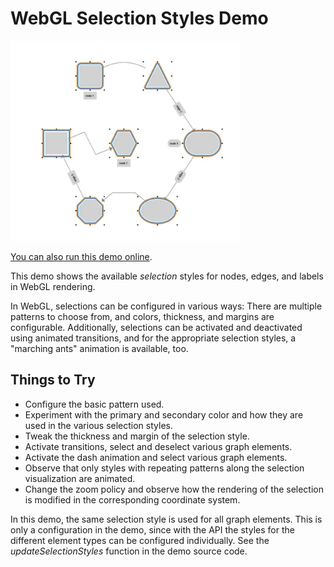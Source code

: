 <!--
 //////////////////////////////////////////////////////////////////////////////
 // @license
 // This file is part of yFiles for HTML.
 // Use is subject to license terms.
 //
 // Copyright (c) by yWorks GmbH, Vor dem Kreuzberg 28,
 // 72070 Tuebingen, Germany. All rights reserved.
 //
 //////////////////////////////////////////////////////////////////////////////
-->
# WebGL Selection Styles Demo

<img src="../../../doc/demo-thumbnails/webgl-selection-styles.webp" alt="demo-thumbnail" height="320"/>

[You can also run this demo online](https://www.yworks.com/demos/style/webgl-selection-styles/).

This demo shows the available _selection_ styles for nodes, edges, and labels in WebGL rendering.

In WebGL, selections can be configured in various ways: There are multiple patterns to choose from, and colors, thickness, and margins are configurable. Additionally, selections can be activated and deactivated using animated transitions, and for the appropriate selection styles, a "marching ants" animation is available, too.

## Things to Try

- Configure the basic pattern used.
- Experiment with the primary and secondary color and how they are used in the various selection styles.
- Tweak the thickness and margin of the selection style.
- Activate transitions, select and deselect various graph elements.
- Activate the dash animation and select various graph elements.
- Observe that only styles with repeating patterns along the selection visualization are animated.
- Change the zoom policy and observe how the rendering of the selection is modified in the corresponding coordinate system.

In this demo, the same selection style is used for all graph elements. This is only a configuration in the demo, since with the API the styles for the different element types can be configured individually. See the _updateSelectionStyles_ function in the demo source code.
